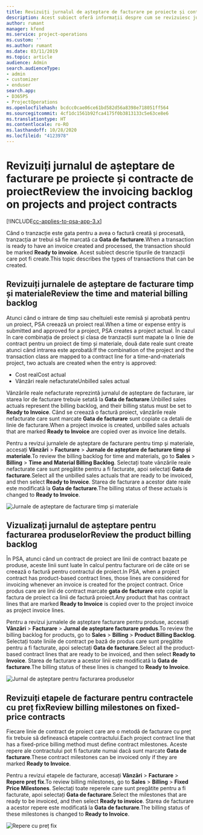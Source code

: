 ```yaml
---
title: Revizuiți jurnalul de așteptare de facturare pe proiecte și contracte de proiect
description: Acest subiect oferă informații despre cum se revizuiesc jurnalele de așteptare de timp, cheltuieli și produs și cum se marchează ca fiind pregătite pentru facturare.
author: rumant
manager: kfend
ms.service: project-operations
ms.custom: ''
ms.author: rumant
ms.date: 03/11/2019
ms.topic: article
audience: Admin
search.audienceType:
- admin
- customizer
- enduser
search.app:
- D365PS
- ProjectOperations
ms.openlocfilehash: bcdcc0cae06ce61bd582d56a8398e718051ff564
ms.sourcegitcommit: 4cf1dc1561b92fca4175f0b3813133c5e63ce8e6
ms.translationtype: HT
ms.contentlocale: ro-RO
ms.lasthandoff: 10/28/2020
ms.locfileid: "4123978"
---
```

# <a name="review-the-invoicing-backlog-on-projects-and-project-contracts"></a><span data-ttu-id="ccd17-103">Revizuiți jurnalul de așteptare de facturare pe proiecte și contracte de proiect</span><span class="sxs-lookup"><span data-stu-id="ccd17-103">Review the invoicing backlog on projects and project contracts</span></span>

[!INCLUDE[cc-applies-to-psa-app-3.x](../includes/cc-applies-to-psa-app-3x.md)]

<span data-ttu-id="ccd17-104">Când o tranzacție este gata pentru a avea o factură creată și procesată, tranzacția ar trebui să fie marcată ca **Gata de facturare**.</span><span class="sxs-lookup"><span data-stu-id="ccd17-104">When a transaction is ready to have an invoice created and processed, the transaction should be marked **Ready to invoice**.</span></span> <span data-ttu-id="ccd17-105">Acest subiect descrie tipurile de tranzacții care pot fi create.</span><span class="sxs-lookup"><span data-stu-id="ccd17-105">This topic describes the types of transactions that can be created.</span></span>

## <a name="review-the-time-and-material-billing-backlog"></a><span data-ttu-id="ccd17-106">Revizuiți jurnalele de așteptare de facturare timp și materiale</span><span class="sxs-lookup"><span data-stu-id="ccd17-106">Review the time and material billing backlog</span></span>

<span data-ttu-id="ccd17-107">Atunci când o intrare de timp sau cheltuieli este remisă și aprobată pentru un proiect, PSA creează un proiect real.</span><span class="sxs-lookup"><span data-stu-id="ccd17-107">When a time or expense entry is submitted and approved for a project, PSA creates a project actual.</span></span> <span data-ttu-id="ccd17-108">În cazul în care combinația de proiect și clasa de tranzacții sunt mapate la o linie de contract pentru un proiect de timp și materiale, două date reale sunt create atunci când intrarea este aprobată:</span><span class="sxs-lookup"><span data-stu-id="ccd17-108">If the combination of the project and the transaction class are mapped to a contract line for a time-and-materials project, two actuals are created when the entry is approved:</span></span>

- <span data-ttu-id="ccd17-109">Cost real</span><span class="sxs-lookup"><span data-stu-id="ccd17-109">Cost actual</span></span> 
- <span data-ttu-id="ccd17-110">Vânzări reale nefacturate</span><span class="sxs-lookup"><span data-stu-id="ccd17-110">Unbilled sales actual</span></span>

<span data-ttu-id="ccd17-111">Vânzările reale nefacturate reprezintă jurnalul de așteptare de facturare, iar starea lor de facturare trebuie setată la **Gata de facturare**.</span><span class="sxs-lookup"><span data-stu-id="ccd17-111">Unbilled sales actuals represent the billing backlog, and their billing status must be set to **Ready to Invoice**.</span></span> <span data-ttu-id="ccd17-112">Când se creează o factură proiect, vânzările reale nefacturate care sunt marcate **Gata de facturare** sunt copiate ca detalii de linie de facturare.</span><span class="sxs-lookup"><span data-stu-id="ccd17-112">When a project invoice is created, unbilled sales actuals that are marked **Ready to Invoice** are copied over as invoice line details.</span></span>

<span data-ttu-id="ccd17-113">Pentru a revizui jurnalele de așteptare de facturare pentru timp și materiale, accesați **Vânzări** \> **Facturare** \> **Jurnale de așteptare de facturare timp și materiale**.</span><span class="sxs-lookup"><span data-stu-id="ccd17-113">To review the billing backlog for time and materials, go to **Sales** \> **Billing** \> **Time and Material Billing Backlog**.</span></span> <span data-ttu-id="ccd17-114">Selectați toate vânzările reale nefacturate care sunt pregătite pentru a fi facturate, apoi selectați **Gata de facturare**.</span><span class="sxs-lookup"><span data-stu-id="ccd17-114">Select all the unbilled sales actuals that are ready to be invoiced, and then select **Ready to Invoice**.</span></span> <span data-ttu-id="ccd17-115">Starea de facturare a acestor date reale este modificată la **Gata de facturare**.</span><span class="sxs-lookup"><span data-stu-id="ccd17-115">The billing status of these actuals is changed to **Ready to Invoice**.</span></span>

![Jurnale de așteptare de facturare timp și materiale](media/TMBacklog.png)

## <a name="review-the-product-billing-backlog"></a><span data-ttu-id="ccd17-117">Vizualizați jurnalul de așteptare pentru facturarea produselor</span><span class="sxs-lookup"><span data-stu-id="ccd17-117">Review the product billing backlog</span></span>

<span data-ttu-id="ccd17-118">În PSA, atunci când un contract de proiect are linii de contract bazate pe produse, aceste linii sunt luate în calcul pentru facturare ori de câte ori se creează o factură pentru contractul de proiect.</span><span class="sxs-lookup"><span data-stu-id="ccd17-118">In PSA, when a project contract has product-based contract lines, those lines are considered for invoicing whenever an invoice is created for the project contract.</span></span> <span data-ttu-id="ccd17-119">Orice produs care are linii de contract marcate **gata de facturare** este copiat la factura de proiect ca linii de factură proiect.</span><span class="sxs-lookup"><span data-stu-id="ccd17-119">Any product that has contract lines that are marked **Ready to Invoice** is copied over to the project invoice as project invoice lines.</span></span>

<span data-ttu-id="ccd17-120">Pentru a revizui jurnalele de așteptare facturare pentru produse, accesați **Vânzări** \> **Facturare** \> **Jurnal de așteptare facturare produs**.</span><span class="sxs-lookup"><span data-stu-id="ccd17-120">To review the billing backlog for products, go to **Sales** \> **Billing** \> **Product Billing Backlog**.</span></span> <span data-ttu-id="ccd17-121">Selectați toate liniile de contract pe bază de produs care sunt pregătite pentru a fi facturate, apoi selectați **Gata de facturare**.</span><span class="sxs-lookup"><span data-stu-id="ccd17-121">Select all the product-based contract lines that are ready to be invoiced, and then select **Ready to Invoice**.</span></span> <span data-ttu-id="ccd17-122">Starea de facturare a acestor linii este modificată la **Gata de facturare**.</span><span class="sxs-lookup"><span data-stu-id="ccd17-122">The billing status of these lines is changed to **Ready to Invoice**.</span></span>

![Jurnal de așteptare pentru facturarea produselor](media/ProductBacklog.png)

## <a name="review-billing-milestones-on-fixed-price-contracts"></a><span data-ttu-id="ccd17-124">Revizuiți etapele de facturare pentru contractele cu preț fix</span><span class="sxs-lookup"><span data-stu-id="ccd17-124">Review billing milestones on fixed-price contracts</span></span>

<span data-ttu-id="ccd17-125">Fiecare linie de contract de proiect care are o metodă de facturare cu preț fix trebuie să definească etapele contractului.</span><span class="sxs-lookup"><span data-stu-id="ccd17-125">Each project contract line that has a fixed-price billing method must define contract milestones.</span></span> <span data-ttu-id="ccd17-126">Aceste repere ale contractului pot fi facturate numai dacă sunt marcate **Gata de facturare**.</span><span class="sxs-lookup"><span data-stu-id="ccd17-126">These contract milestones can be invoiced only if they are marked **Ready to Invoice**.</span></span> 

<span data-ttu-id="ccd17-127">Pentru a revizui etapele de facturare, accesați **Vânzări** \> **Facturare** \> **Repere preț fix**.</span><span class="sxs-lookup"><span data-stu-id="ccd17-127">To review billing milestones, go to **Sales** \> **Billing** \> **Fixed Price Milestones**.</span></span> <span data-ttu-id="ccd17-128">Selectați toate reperele care sunt pregătite pentru a fi facturate, apoi selectați **Gata de facturare**.</span><span class="sxs-lookup"><span data-stu-id="ccd17-128">Select the milestones that are ready to be invoiced, and then select **Ready to invoice**.</span></span> <span data-ttu-id="ccd17-129">Starea de facturare a acestor repere este modificată la **Gata de facturare**.</span><span class="sxs-lookup"><span data-stu-id="ccd17-129">The billing status of these milestones is changed to **Ready to Invoice**.</span></span>

![Repere cu preț fix](media/FPBacklog.png)
